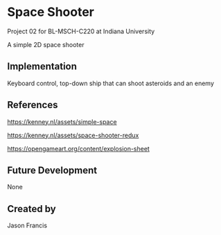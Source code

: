 # Space Shooter

Project 02 for BL-MSCH-C220 at Indiana University

A simple 2D space shooter

## Implementation

Keyboard control, top-down ship that can shoot asteroids and an enemy

## References

https://kenney.nl/assets/simple-space

https://kenney.nl/assets/space-shooter-redux

https://opengameart.org/content/explosion-sheet

## Future Development
None

## Created by
Jason Francis
